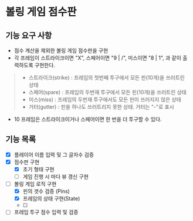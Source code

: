 # 볼링 게임 점수판

## 기능 요구 사항

* 점수 계산을 제외한 볼링 게임 점수판을 구현
* 각 프레임이 스트라이크이면 "X", 스페어이면 "9 | /", 미스이면 "8 | 1", 과 같이 출력하도록 구현한다.

> * 스트라이크(strike) : 프레임의 첫번째 투구에서 모든 핀(10개)을 쓰러트린 상태
>* 스페어(spare) : 프레임의 두번재 투구에서 모든 핀(10개)을 쓰러트린 상태
>* 미스(miss) : 프레임의 두번재 투구에서도 모든 핀이 쓰러지지 않은 상태
>* 거터(gutter) : 핀을 하나도 쓰러트리지 못한 상태. 거터는 "-"로 표시

* 10 프레임은 스트라이크이거나 스페어이면 한 번을 더 투구할 수 있다.

## 기능 목록

- [x] 플레이어 이름 입력 및 그 글자수 검증
- [x] 점수판 구현
    - [x] 초기 형태 구현
    - [ ] 게임 진행 시 마다 뷰 갱신 구현
- [ ] 볼링 게임 로직 구현
    - [X] 핀의 갯수 검증 (Pins)
    - [X] 프레임의 상태 구현(State)
    - [ ]
- [ ] 프레임 투구 점수 입력 및 검증
